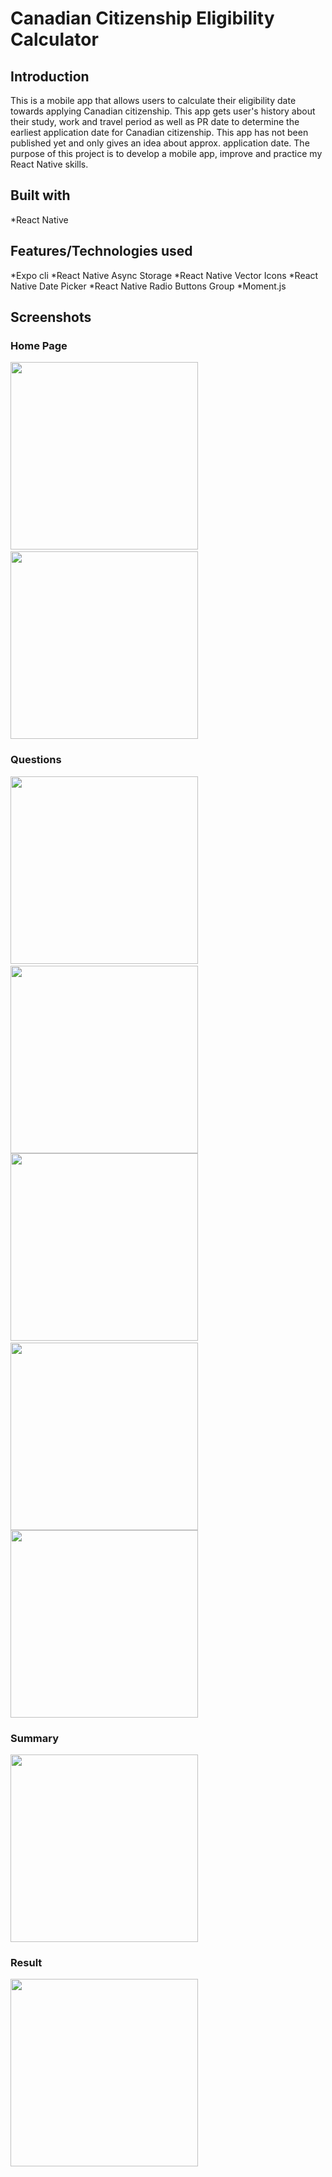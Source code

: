 # Canadian Citizenship Eligibility Calculator

## Introduction

This is a mobile app that allows users to calculate their eligibility date towards applying Canadian citizenship. This app gets user's history about their study, work and travel period as well as PR date to determine the earliest application date for Canadian citizenship. This app has not been published yet and only gives an idea about approx. application date. The purpose of this project is to develop a mobile app, improve and practice my React Native skills.

## Built with

\*React Native

## Features/Technologies used

*Expo cli
*React Native Async Storage
*React Native Vector Icons
*React Native Date Picker
*React Native Radio Buttons Group
*Moment.js

## Screenshots

### Home Page

<!-- <table>
 <tr>
  <td><img src="./_screenshots/home-page.png" width="300"/></td>
  <td><img src="./_screenshots/home-page-history.png" width="300"/></td>
 </tr>
</table> -->
<span>
<img src="./_screenshots/home-page.png" width="300"/>&nbsp;&nbsp;
<img src="./_screenshots/home-page-history.png" width="300"/>
</span>

### Questions

<span>
<img src="./_screenshots/study-question.png" width="300"/>&nbsp;&nbsp;
<img src="./_screenshots/date-picker.png" width="300"/>
</span>
 <br />
<span>
<img src="./_screenshots/date-picker.png" width="300"/>&nbsp;&nbsp;
<img src="./_screenshots/pr-date.png" width="300"/>
</span>
 <br />
<img src="./_screenshots/travel.png" width="300"/>

### Summary

<img src="./_screenshots/summary.png" width="300"/>

### Result

<img src="./_screenshots/result.png" width="300"/>
